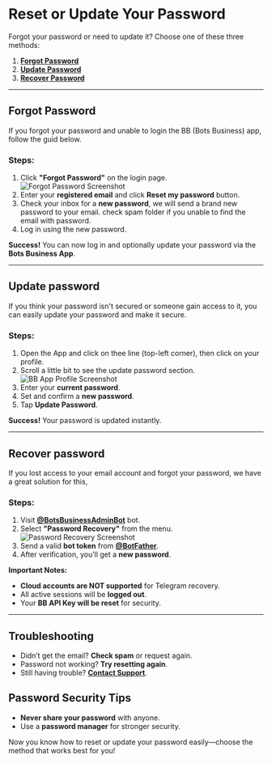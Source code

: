 # Reset or Update Your Password  

Forgot your password or need to update it? Choose one of these three methods:  

1. **[Forgot Password](#forgot-password)**
2. **[Update Password](#update-password)**
3. **[Recover Password](#recover-password)**  

---

## Forgot Password

If you forgot your password and unable to login the BB (Bots Business) app, follow the guid below.  

### Steps:  
1. Click **"Forgot Password"** on the login page.  
   ![Forgot Password Screenshot](https://i.ibb.co/NgCkGYkg/20250130-133557.png)  
2. Enter your **registered email** and click **Reset my password** button.  
3. Check your inbox for a **new password**, we will send a brand new password to your email. check spam folder if you unable to find the email with password.  
4. Log in using the new password.

**Success!** You can now log in and optionally update your password via the **Bots Business App**.  

---

## Update password  

If you think your password isn't secured or someone gain access to it, you can easily update your password and make it secure. 

### Steps:  
1. Open the App and click on thee line (top-left corner), then click on your profile.
2. Scroll a little bit to see the update password section.  
   ![BB App Profile Screenshot](https://i.ibb.co/R4kcBRF6/Screenshot-2025-01-30-13-57-26-947-bb-app-com-bots-business-edit.jpg)  
3. Enter your **current password**.  
4. Set and confirm a **new password**.  
5. Tap **Update Password**.  

**Success!** Your password is updated instantly.  

---

## Recover password 

If you lost access to your email account and forgot your password, we have a great solution for this,

### Steps:  
1. Visit **[@BotsBusinessAdminBot](https://t.me/BotsBusinessAdminBot)** bot.  
2. Select **"Password Recovery"** from the menu.  
   ![Password Recovery Screenshot](https://i.ibb.co/s9SZWtqH/20250130-140635.jpg)  
3. Send a valid **bot token** from **[@BotFather](https://t.me/BotFather)**.  
4. After verification, you’ll get a **new password**.  

**Important Notes:**  
- **Cloud accounts are NOT supported** for Telegram recovery.  
- All active sessions will be **logged out**.  
- Your **BB API Key will be reset** for security.  

---

## Troubleshooting  

- Didn’t get the email? **Check spam** or request again.  
- Password not working? **Try resetting again**.  
- Still having trouble? **[Contact Support](https://t.me/BotsBusinessAdmin)**.  


## Password Security Tips  

- **Never share your password** with anyone.  
- Use a **password manager** for stronger security.  


Now you know how to reset or update your password easily—choose the method that works best for you!

